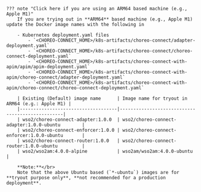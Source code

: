 
    ??? note "Click here if you are using an ARM64 based machine (e.g., Apple M1)"
        If you are trying out in **ARM64** based machine (e.g., Apple M1) update the Docker image names with the following in
    
        - Kubernetes deployment.yaml files
            - `<CHOREO-CONNECT_HOME>/k8s-artifacts/choreo-connect/adapter-deployment.yaml`
            - `<CHOREO-CONNECT_HOME>/k8s-artifacts/choreo-connect/choreo-connect-deployment.yaml`
            - `<CHOREO-CONNECT_HOME>/k8s-artifacts/choreo-connect-with-apim/apim/apim-deployment.yaml`
            - `<CHOREO-CONNECT_HOME>/k8s-artifacts/choreo-connect-with-apim/choreo-connect/adapter-deployment.yaml`
            - `<CHOREO-CONNECT_HOME>/k8s-artifacts/choreo-connect-with-apim/choreo-connect/choreo-connect-deployment.yaml`
        
        | Existing (Default) image name      | Image name for tryout in ARM64 (e.g.: Apple M1) |
        |------------------------------------|-------------------------------------------------|
        | wso2/choreo-connect-adapter:1.0.0  | wso2/choreo-connect-adapter:1.0.0-ubuntu        |
        | wso2/choreo-connect-enforcer:1.0.0 | wso2/choreo-connect-enforcer:1.0.0-ubuntu       |
        | wso2/choreo-connect-router:1.0.0   | wso2/choreo-connect-router:1.0.0-ubuntu         |
        | wso2/wso2am:4.0.0-alpine           | wso2am/wso2am:4.0.0-ubuntu                      |
    
        **Note:**</br>
        Note that the above Ubuntu based (`*-ubuntu`) images are for **tryout purpose only**, **not recommended for a production deployment**.
